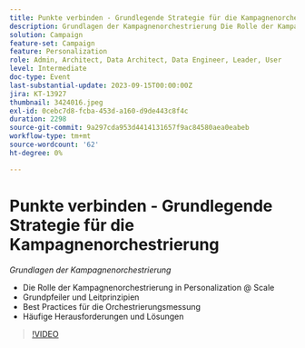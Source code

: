 ```yaml
---
title: Punkte verbinden - Grundlegende Strategie für die Kampagnenorchestrierung
description: Grundlagen der Kampagnenorchestrierung Die Rolle der Kampagnenorchestrierung in Personalization @ Skalieren Grundlegende Säulen und Leitprinzipien Orchestrierung Messung Best Practices Häufige Herausforderungen und Lösungen
solution: Campaign
feature-set: Campaign
feature: Personalization
role: Admin, Architect, Data Architect, Data Engineer, Leader, User
level: Intermediate
doc-type: Event
last-substantial-update: 2023-09-15T00:00:00Z
jira: KT-13927
thumbnail: 3424016.jpeg
exl-id: 0cebc7d8-fcba-453d-a160-d9de443c8f4c
duration: 2298
source-git-commit: 9a297cda953d4414131657f9ac84580aea0eabeb
workflow-type: tm+mt
source-wordcount: '62'
ht-degree: 0%

---
```


# Punkte verbinden - Grundlegende Strategie für die Kampagnenorchestrierung

*Grundlagen der Kampagnenorchestrierung*

* Die Rolle der Kampagnenorchestrierung in Personalization @ Scale
* Grundpfeiler und Leitprinzipien
* Best Practices für die Orchestrierungsmessung
* Häufige Herausforderungen und Lösungen

>[!VIDEO](https://video.tv.adobe.com/v/3424016/?learn=on)
